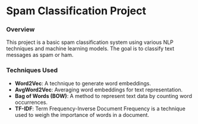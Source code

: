 # Spam Classification Project

### Overview

This project is a basic spam classification system using various NLP techniques and machine learning models. The goal is to classify text messages as spam or ham.

### Techniques Used

- **Word2Vec**: A technique to generate word embeddings.
- **AvgWord2Vec**: Averaging word embeddings for text representation.
- **Bag of Words (BOW)**: A method to represent text data by counting word occurrences.
- **TF-IDF**: Term Frequency-Inverse Document Frequency is a technique used to weigh the importance of words in a document.
